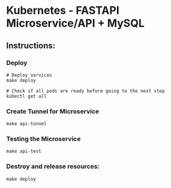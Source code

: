 # Kubernetes - FASTAPI Microservice/API + MySQL

## Instructions:

### Deploy

```
# Deploy services
make deploy

# Check if all pods are ready before going to the next step
kubectl get all
```

### Create Tunnel for Microservice

```
make api-tunnel
```

### Testing the Microservice

```
make api-test
```

### Destroy and release resources:

```
make deploy
```

